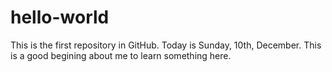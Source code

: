# hello-world
This is the first repository in GitHub.
Today is Sunday, 10th, December.
This is a good begining about me to learn something here.

